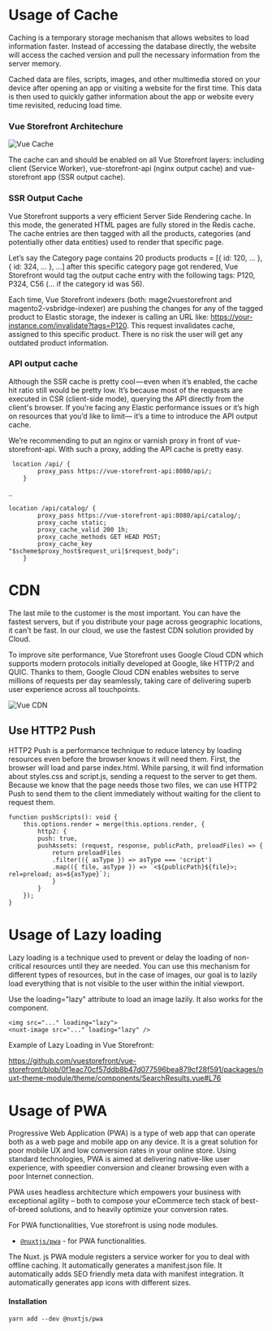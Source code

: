
# Usage of Cache

Caching is a temporary storage mechanism that allows websites to load information faster. Instead of accessing the database directly, the website will access the cached version and pull the necessary information from the server memory.

Cached data are files, scripts, images, and other multimedia stored on your device after opening an app or visiting a website for the first time. This data is then used to quickly gather information about the app or website every time revisited, reducing load time.

### Vue Storefront Architechure

![Vue Cache](https://i.imgur.com/jK8Yvjz.png)

The cache can and should be enabled on all Vue Storefront layers: including client (Service Worker), vue-storefront-api (nginx output cache) and vue-storefront app (SSR output cache).

### SSR Output Cache

Vue Storefront supports a very efficient Server Side Rendering cache. In this mode, the generated HTML pages are fully stored in the Redis cache. The cache entries are then tagged with all the products, categories (and potentially other data entities) used to render that specific page.

Let’s say the Category page contains 20 products products = [{ id: 120, ... }, { id: 324, ... }, ...] after this specific category page got rendered, Vue Storefront would tag the output cache entry with the following tags: P120, P324, C56 (… if the category id was 56).

Each time, Vue Storefront indexers (both: mage2vuestorefront and magento2-vsbridge-indexer) are pushing the changes for any of the tagged product to Elastic storage, the indexer is calling an URL like: https://your-instance.com/invalidate?tags=P120. This request invalidates cache, assigned to this specific product. There is no risk the user will get any outdated product information.

### API output cache

Although the SSR cache is pretty cool — even when it’s enabled, the cache hit ratio still would be pretty low. It’s because most of the requests are executed in CSR (client-side mode), querying the API directly from the client's browser. If you’re facing any Elastic performance issues or it’s high on resources that you’d like to limit— it’s a time to introduce the API output cache.

We’re recommending to put an nginx or varnish proxy in front of vue-storefront-api. With such a proxy, adding the API cache is pretty easy.

     location /api/ {
            proxy_pass https://vue-storefront-api:8080/api/;
        }

..

    location /api/catalog/ {
            proxy_pass https://vue-storefront-api:8080/api/catalog/;
            proxy_cache static;
            proxy_cache_valid 200 1h;
            proxy_cache_methods GET HEAD POST;
            proxy_cache_key "$scheme$proxy_host$request_uri|$request_body";
        }


# CDN 

The last mile to the customer is the most important. You can have the fastest servers, but if you distribute your page across geographic locations, it can't be fast. In our cloud, we use the fastest CDN solution provided by Cloud.

To improve site performance, Vue Storefront uses Google Cloud CDN which supports modern protocols initially developed at Google, like HTTP/2 and QUIC. Thanks to them, Google Cloud CDN enables websites to serve millions of requests per day seamlessly, taking care of delivering superb user experience across all touchpoints.



![Vue CDN](https://i.imgur.com/dwEyTlV.png)


## Use HTTP2 Push 

HTTP2 Push is a performance technique to reduce latency by loading resources even before the browser knows it will need them.
First, the browser will load and parse index.html. While parsing, it will find information about styles.css and script.js, sending a request to the server to get them. Because we know that the page needs those two files, we can use HTTP2 Push to send them to the client immediately without waiting for the client to request them.

    function pushScripts(): void {
        this.options.render = merge(this.options.render, {
            http2: {
            push: true,
            pushAssets: (request, response, publicPath, preloadFiles) => {
                return preloadFiles
                .filter(({ asType }) => asType === 'script')
                .map(({ file, asType }) => `<${publicPath}${file}>; rel=preload; as=${asType}`);
                }
            }
        });
    }


# Usage of Lazy loading

Lazy loading is a technique used to prevent or delay the loading of non-critical resources until they are needed. You can use this mechanism for different types of resources, but in the case of images, our goal is to lazily load everything that is not visible to the user within the initial viewport.

Use the loading="lazy" attribute to load an image lazily. It also works for the <nuxt-img> component.

    <img src="..." loading="lazy">
    <nuxt-image src="..." loading="lazy" />

Example of Lazy Loading in Vue Storefront:

https://github.com/vuestorefront/vue-storefront/blob/0f1eac70cf57ddb8b47d077596bea879cf28f591/packages/nuxt-theme-module/theme/components/SearchResults.vue#L76


# Usage of PWA

Progressive Web Application (PWA) is a type of web app that can operate both as a web page and mobile app on any device. It is a great solution for poor mobile UX and low conversion rates in your online store. Using standard technologies, PWA is aimed at delivering native-like user experience, with speedier conversion and cleaner browsing even with a poor Internet connection. 

PWA uses headless architecture which empowers your business with exceptional agility – both to compose your eCommerce tech stack of best-of-breed solutions, and to heavily optimize your conversion rates. 

For PWA functionalities, Vue storefront is using node modules.

- [`@nuxtjs/pwa`](https://pwa.nuxtjs.org/) - for PWA functionalities.

The Nuxt. js PWA module registers a service worker for you to deal with offline caching. It automatically generates a manifest.json file. It automatically adds SEO friendly meta data with manifest integration. It automatically generates app icons with different sizes.

#### Installation
    yarn add --dev @nuxtjs/pwa

